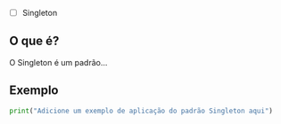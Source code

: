 
- [ ] Singleton
## O que é?
O Singleton é um padrão...

## Exemplo
```python
print("Adicione um exemplo de aplicação do padrão Singleton aqui")
```